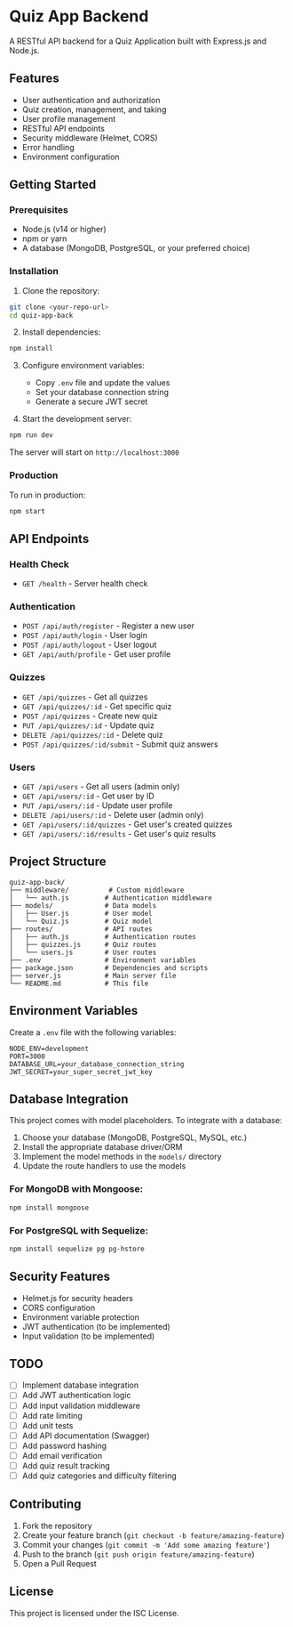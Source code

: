 # Quiz App Backend

A RESTful API backend for a Quiz Application built with Express.js and Node.js.

## Features

- User authentication and authorization
- Quiz creation, management, and taking
- User profile management
- RESTful API endpoints
- Security middleware (Helmet, CORS)
- Error handling
- Environment configuration

## Getting Started

### Prerequisites

- Node.js (v14 or higher)
- npm or yarn
- A database (MongoDB, PostgreSQL, or your preferred choice)

### Installation

1. Clone the repository:
```bash
git clone <your-repo-url>
cd quiz-app-back
```

2. Install dependencies:
```bash
npm install
```

3. Configure environment variables:
   - Copy `.env` file and update the values
   - Set your database connection string
   - Generate a secure JWT secret

4. Start the development server:
```bash
npm run dev
```

The server will start on `http://localhost:3000`

### Production

To run in production:
```bash
npm start
```

## API Endpoints

### Health Check
- `GET /health` - Server health check

### Authentication
- `POST /api/auth/register` - Register a new user
- `POST /api/auth/login` - User login
- `POST /api/auth/logout` - User logout
- `GET /api/auth/profile` - Get user profile

### Quizzes
- `GET /api/quizzes` - Get all quizzes
- `GET /api/quizzes/:id` - Get specific quiz
- `POST /api/quizzes` - Create new quiz
- `PUT /api/quizzes/:id` - Update quiz
- `DELETE /api/quizzes/:id` - Delete quiz
- `POST /api/quizzes/:id/submit` - Submit quiz answers

### Users
- `GET /api/users` - Get all users (admin only)
- `GET /api/users/:id` - Get user by ID
- `PUT /api/users/:id` - Update user profile
- `DELETE /api/users/:id` - Delete user (admin only)
- `GET /api/users/:id/quizzes` - Get user's created quizzes
- `GET /api/users/:id/results` - Get user's quiz results

## Project Structure

```
quiz-app-back/
├── middleware/          # Custom middleware
│   └── auth.js         # Authentication middleware
├── models/             # Data models
│   ├── User.js         # User model
│   └── Quiz.js         # Quiz model
├── routes/             # API routes
│   ├── auth.js         # Authentication routes
│   ├── quizzes.js      # Quiz routes
│   └── users.js        # User routes
├── .env                # Environment variables
├── package.json        # Dependencies and scripts
├── server.js           # Main server file
└── README.md           # This file
```

## Environment Variables

Create a `.env` file with the following variables:

```env
NODE_ENV=development
PORT=3000
DATABASE_URL=your_database_connection_string
JWT_SECRET=your_super_secret_jwt_key
```

## Database Integration

This project comes with model placeholders. To integrate with a database:

1. Choose your database (MongoDB, PostgreSQL, MySQL, etc.)
2. Install the appropriate database driver/ORM
3. Implement the model methods in the `models/` directory
4. Update the route handlers to use the models

### For MongoDB with Mongoose:
```bash
npm install mongoose
```

### For PostgreSQL with Sequelize:
```bash
npm install sequelize pg pg-hstore
```

## Security Features

- Helmet.js for security headers
- CORS configuration
- Environment variable protection
- JWT authentication (to be implemented)
- Input validation (to be implemented)

## TODO

- [ ] Implement database integration
- [ ] Add JWT authentication logic
- [ ] Add input validation middleware
- [ ] Add rate limiting
- [ ] Add unit tests
- [ ] Add API documentation (Swagger)
- [ ] Add password hashing
- [ ] Add email verification
- [ ] Add quiz result tracking
- [ ] Add quiz categories and difficulty filtering

## Contributing

1. Fork the repository
2. Create your feature branch (`git checkout -b feature/amazing-feature`)
3. Commit your changes (`git commit -m 'Add some amazing feature'`)
4. Push to the branch (`git push origin feature/amazing-feature`)
5. Open a Pull Request

## License

This project is licensed under the ISC License.
